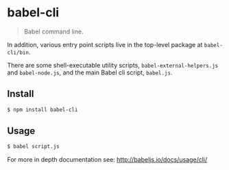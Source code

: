 # babel-cli

> Babel command line.
 
In addition, various entry point scripts live in the top-level package at `babel-cli/bin`.

There are some shell-executable utility scripts, `babel-external-helpers.js` and `babel-node.js`, and the main Babel cli script, `babel.js`.

## Install

```sh
$ npm install babel-cli
```

## Usage 

```sh
$ babel script.js
```

For more in depth documentation see: http://babeljs.io/docs/usage/cli/
